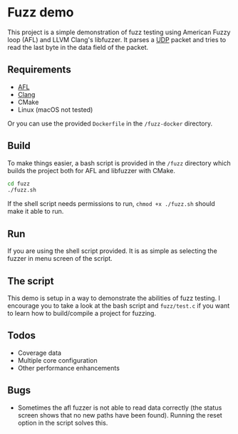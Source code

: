 # Fuzz demo

This project is a simple demonstration of fuzz testing using American Fuzzy loop (AFL) and LLVM Clang's libfuzzer. It parses a [UDP](https://en.wikipedia.org/wiki/User_Datagram_Protocol) packet and tries to read the last byte in the data field of the packet.

## Requirements
- [AFL](http://lcamtuf.coredump.cx/afl/)
- [Clang](https://llvm.org/docs/LibFuzzer.html)
- CMake
- Linux (macOS not tested)

Or you can use the provided `Dockerfile` in the `/fuzz-docker` directory.

## Build
To make things easier, a bash script is provided in the `/fuzz` directory which builds the project both for AFL and libfuzzer with CMake. 

```bash
cd fuzz
./fuzz.sh
```
If the shell script needs permissions to run, `chmod +x ./fuzz.sh` should make it able to run.

## Run
If you are using the shell script provided. It is as simple as selecting the fuzzer in menu screen of the script. 

## The script
This demo is setup in a way to demonstrate the abilities of fuzz testing. I encourage you to take a look at the bash script and `fuzz/test.c` if you want to learn how to build/compile a project for fuzzing.

## Todos
- Coverage data
- Multiple core configuration
- Other performance enhancements

## Bugs
- Sometimes the afl fuzzer is not able to read data correctly (the status screen shows that no new paths have been found). Running the reset option in the script solves this.